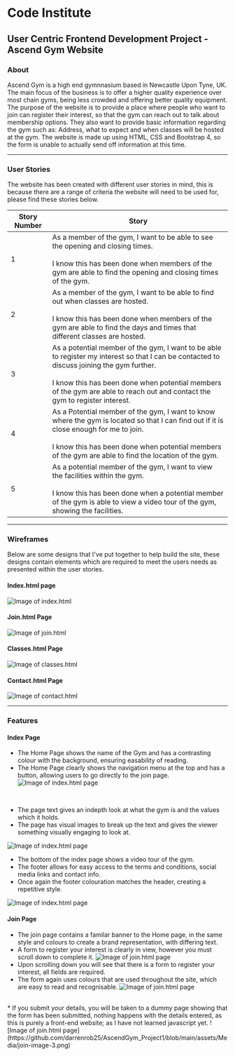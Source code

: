 # Code Institute

## User Centric Frontend Development Project - Ascend Gym Website


### About
Ascend Gym is a high end gymnnasium based in Newcastle Upon Tyne, UK. The main focus of the business is to offer a higher quality experience over most chain gyms, being less crowded and offering better quality equipment. The purpose of the website is to provide a place where people who want to join can register their interest, so that the gym can reach out to talk about membership options. They also want to provide basic information regarding the gym such as: Address, what to expect and when classes will be hosted at the gym. The website is made up using HTML, CSS and Bootstrap 4, so the form is unable to actually send off information at this time.

***

### User Stories
The website has been created with different user stories in mind, this is because there are a range of criteria the website will need to be used for, please find these stories below.

| Story Number | Story                                                                                                                                                                                                                                                           |
|--------------|-----------------------------------------------------------------------------------------------------------------------------------------------------------------------------------------------------------------------------------------------------------------|
| 1            | As a member of the gym, I want to be able to see the opening and closing times.<br><br>  I know this has been done when members of the gym are able to find the opening and closing times of the gym.                                                                           |
| 2            | As a member of the gym, I want to be able to find out when classes are hosted.<br><br>  I know this has been done when members of the gym are able to find the days and times that different classes are hosted.                                                                |
| 3            | As a potential member of the gym, I want to be able to register my interest so that I can be contacted to discuss joining the gym further.<br><br>  I know this has been done when potential members of the gym are able to reach out and contact the gym to register interest. |
| 4            | As a Potential member of the gym, I want to know where the gym is located so that I can find out if it is close enough for me to join.<br><br>  I know this has been done when potential members of the gym are able to find the location of the gym.                           |
| 5            | As a potential member of the gym, I want to view the facilities within the gym.<br><br>  I know this has been done when a potential member of the gym is able to view a video tour of the gym, showing the facilities.  

***

### Wireframes
Below are some designs that I've put together to help build the site, these designs contain elements which are required to meet the users needs as presented within the user stories.
#### Index.html page
![Image of index.html](https://github.com/darrenrob25/AscendGym_Project1/blob/main/assets/Media/Wireframe-index.html.png)

#### Join.html Page
![Image of join.html](https://github.com/darrenrob25/AscendGym_Project1/blob/main/assets/Media/Wireframe-join.html.png)

#### Classes.html Page
![Image of classes.html](https://github.com/darrenrob25/AscendGym_Project1/blob/main/assets/Media/wireframe-classes.html.png)

#### Contact.html Page
![Image of contact.html](https://github.com/darrenrob25/AscendGym_Project1/blob/main/assets/Media/wireframe-contact.html.png)

***

### Features

#### Index Page
* The Home Page shows the name of the Gym and has a contrasting colour with the background, ensuring easability of reading.
* The Home Page clearly shows the navigation menu at the top and has a button, allowing users to go directly to the join page.
![Image of index.html page](https://github.com/darrenrob25/AscendGym_Project1/blob/main/assets/Media/index-image-1.png)
<br>

* The page text gives an indepth look at what the gym is and the values which it holds.
* The page has visual images to break up the text and gives the viewer something visually engaging to look at.
  
![Image of index.html page](https://github.com/darrenrob25/AscendGym_Project1/blob/main/assets/Media/index-image-2-.png)
<br>

* The bottom of the index page shows a video tour of the gym.
* The footer allows for easy access to the terms and conditions, social media links and contact info.
* Once again the footer colouration matches the header, creating a repetitive style.

![Image of index.html page](https://github.com/darrenrob25/AscendGym_Project1/blob/main/assets/Media/index-image-3.png)


#### Join Page
* The join page contains a familar banner to the Home page, in the same style and colours to create a brand representation, with differing text.
* A form to register your interest is clearly in view, however you must scroll down to complete it.
  ![Image of join.html page](https://github.com/darrenrob25/AscendGym_Project1/blob/main/assets/Media/join-image-1.png)
  <br>
* Upon scrolling down you will see that there is a form to register your interest, all fields are required.
* The form again uses colours that are used throughout the site, which are easy to read and recognisable.
![Image of join.html page](https://github.com/darrenrob25/AscendGym_Project1/blob/main/assets/Media/join-image-2.png)
<br>
* If you submit your details, you will be taken to a dummy page showing that the form has been submitted, nothing happens with the details entered, as this is purely a front-end website; as I have not learned javascript yet.
![Image of join.html page](https://github.com/darrenrob25/AscendGym_Project1/blob/main/assets/Media/join-image-3.png)
  

